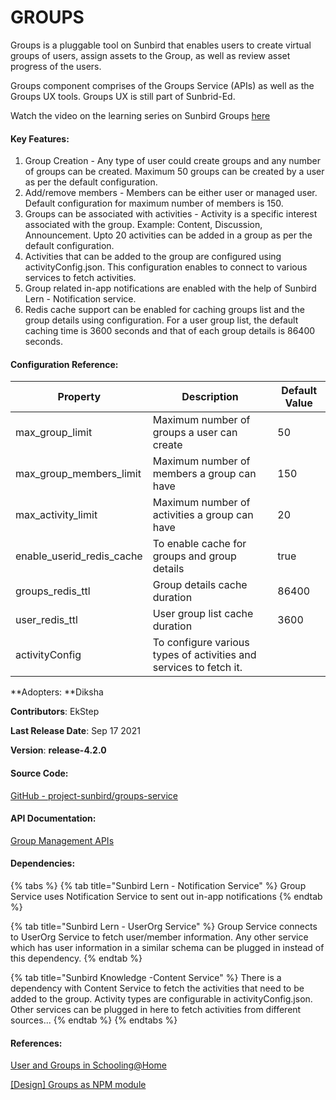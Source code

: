 # GROUPS

Groups is a pluggable tool on Sunbird that enables users to create virtual groups of users, assign assets to the Group, as well as review asset progress of the users.

Groups component comprises of the Groups Service (APIs) as well as the Groups UX tools. Groups UX is still part of Sunbrid-Ed.

Watch the video on the learning series on Sunbird Groups [here](https://www.youtube.com/watch?v=zXxEHxhSqqw)

#### Key Features:

1. Group Creation - Any type of user could create groups and any number of groups can be created. Maximum 50 groups can be created by a user as per the default configuration.
2. Add/remove members - Members can be either user or managed user. Default configuration for maximum number of members is 150.
3. Groups can be associated with activities - Activity is a specific interest associated with the group. Example: Content, Discussion, Announcement. Upto 20 activities can be added in a group as per the default configuration.
4. Activities that can be added to the group are configured using activityConfig.json. This configuration enables to connect to various services to fetch activities.
5. Group related in-app notifications are enabled with the help of Sunbird Lern - Notification service.
6. Redis cache support can be enabled for caching groups list and the group details using configuration. For a user group list, the default caching time is 3600 seconds and that of each group details is 86400 seconds.

#### Configuration Reference:

| Property                     | Description                                                        | Default Value |
| ---------------------------- | ------------------------------------------------------------------ | ------------- |
| max\_group\_limit            | Maximum number of groups   a user can create                       | 50            |
| max\_group\_members\_limit   | Maximum number of members a group can have                         | 150           |
| max\_activity\_limit         | Maximum number of activities a group can have                      | 20            |
| enable\_userid\_redis\_cache | To enable cache for groups and group details                       | true          |
| groups\_redis\_ttl           | Group details cache duration                                       | 86400         |
| user\_redis\_ttl             | User group list cache duration                                     | 3600          |
| activityConfig               | To configure various types of activities and services to fetch it. |               |

**Adopters: **Diksha

**Contributors**: EkStep

**Last Release Date**: Sep 17 2021

**Version**: **release-4.2.0**

#### Source Code:

[GitHub - project-sunbird/groups-service](https://github.com/project-sunbird/groups-service)

#### API Documentation:

[Group Management APIs](http://docs.sunbird.org/latest/apis/groupapi/)

#### Dependencies:

{% tabs %}
{% tab title="Sunbird Lern - Notification Service" %}
Group Service uses Notification Service to sent out in-app notifications
{% endtab %}

{% tab title="Sunbird Lern - UserOrg Service" %}
Group Service connects to UserOrg Service to fetch user/member information. Any other service which has user information in a similar schema can be plugged in instead of this dependency.
{% endtab %}

{% tab title="Sunbird Knowledge -Content Service" %}
There is a dependency with Content Service to fetch the activities that need to be added to the group. Activity types are configurable in activityConfig.json. Other services can be plugged in here to fetch activities from different sources...
{% endtab %}
{% endtabs %}

#### References:

[User and Groups in Schooling@Home](https://project-sunbird.atlassian.net/wiki/spaces/UM/pages/1416200208/User+and+Groups+in+Schooling+Home)

[\[Design\] Groups as NPM module](https://project-sunbird.atlassian.net/wiki/spaces/SBDES/pages/2956099585)
